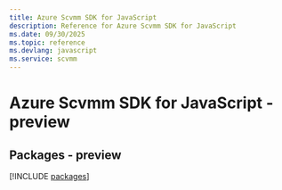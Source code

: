 ```yaml
---
title: Azure Scvmm SDK for JavaScript
description: Reference for Azure Scvmm SDK for JavaScript
ms.date: 09/30/2025
ms.topic: reference
ms.devlang: javascript
ms.service: scvmm
---
```

# Azure Scvmm SDK for JavaScript - preview
## Packages - preview
[!INCLUDE [packages](scvmm-index.md)]